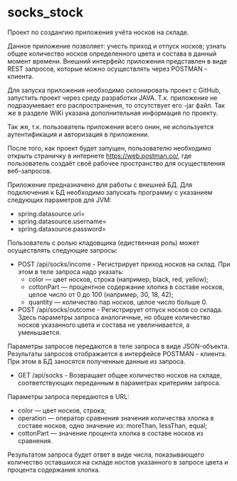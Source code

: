 # socks_stock
Проект по создангию приложения учёта носков на складе.

Данное приложение позволяет:
учесть приход и отпуск носков;
узнать общее количество носков определенного цвета и состава в данный момент времени.
Внешний интерфейс приложения представлен в виде REST запросов, которые можно осуществлять через POSTMAN - клиента.

Для запуска приложения необходимо склонировать проект с GitHub, запустить проект через среду разработки JAVA. Т.к. приложение не подразумевает его распространения, то отсутствует его -jar файл.
Так же в разделе WiKi указана дополнительная информация по проекту.

Так же, т.к. пользователь приложения всего онин, не используется аутентификация и авторизация в приложении.

После того, как проект будет запущен, пользователю необходимо открыть страничку в интернете https://web.postman.co/, где пользователь создаёт своё рабочее пространство для осуществления веб-запросов.

Приложение предназначено для работы с внешней БД. Для подключения к БД необходимо запускать программу с указанием следующих параметров для JVM:
- spring.datasource.url=
- spring.datasource.username=
- spring.datasource.password=

Пользователь с ролью кладовщика (едиственная роль) может осуществлять следующие запросы:
- POST /api/socks/income - Регистрирует приход носков на склад. При этом в теле запроса надо указать:
  - color — цвет носков, строка (например, black, red, yellow);
  - cottonPart — процентное содержание хлопка в составе носков, целое число от 0 до 100 (например, 30, 18, 42);
  - quantity — количество пар носков, целое число больше 0.
- POST /api/socks/outcome - Регистрирует отпуск носков со склада. Здесь параметры запроса аналогичные, но общее количество носков указанного цвета и состава не увеличивается, а уменьшается.
    
Параметры запросов передаются в теле запроса в виде JSON-объекта.
Результаты запросов отображается в интерфейсе POSTMAN - клиента. При этом в БД заносятся полученные данные из запроса.

- GET /api/socks - Возвращает общее количество носков на складе, соответствующих переданным в параметрах критериям запроса.

Параметры запроса передаются в URL:

 - color — цвет носков, строка;
 - operation — оператор сравнения значения количества хлопка в составе носков, одно значение из: moreThan, lessThan, equal;
 - cottonPart — значение процента хлопка в составе носков из сравнения.
   
Результатом запроса будет ответ в виде числа, показывающего количество оставшихся на складе ностов указанного в запросе цвета и процента содержания хлопка.


